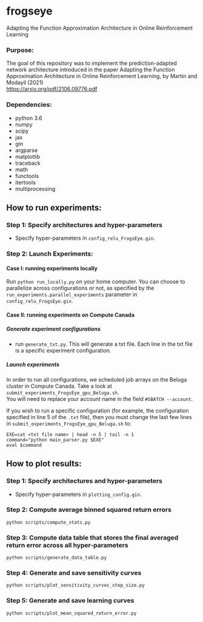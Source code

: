 # frogseye
Adapting the Function Approximation Architecture in Online Reinforcement Learning

### Purpose:
The goal of this repository was to implement the prediction-adapted network architecture introduced in the paper Adapting the Function Approximation Architecture
in Online Reinforcement Learning, by Martin and Modayil (2021)<br /> 
https://arxiv.org/pdf/2106.09776.pdf

### Dependencies:
- python 3.6
- numpy
- scipy<br />
- jax
- gin
- argparse
- matplotlib
- traceback
- math
- functools<br />
- itertools
- multiprocessing

## How to run experiments:
### Step 1: Specify architectures and hyper-parameters<br /> 
- Specify hyper-parameters in `config_relu_FrogsEye.gin`. 

### Step 2: Launch Experiments:
#### Case I: running experiments locally
Run `python run_locally.py` on your home computer. 
You can choose to parallelize across configurations or not,
as specified by the `run_experiments.parallel_experiments` parameter in `config_relu_FrogsEye.gin`.


#### Case II: running experiments on Compute Canada
##### Generate experiment configurations
- run `generate_txt.py`. This will generate a txt file. Each line in the txt file is a specific experiment configuration.

##### Launch experiments
In order to run all configurations, we scheduled job arrays on the Beluga cluster in Compute Canada.
Take a look at `submit_experiments_FrogsEye_gpu_Beluga.sh`.<br />
You will need to replace your account name in the field `#SBATCH --account`.<br />

If you wish to run a specific configuration (for example, the configuration specified in line 5 of the `.txt` file), 
then you must change the last few lines in `submit_experiments_FrogsEye_gpu_Beluga.sh` to:
```shell
EXE=cat <txt file name> | head -n 5 | tail -n 1
command="python main_parser.py $EXE"
eval $command 
```


## How to plot results:
### Step 1: Specify architectures and hyper-parameters<br />
- Specify hyper-parameters in `plotting_config.gin`. 

### Step 2: Compute average binned squared return errors<br /> 
```commandline
python scripts/compute_stats.py
```
### Step 3: Compute data table that stores the final averaged return error across all hyper-parameters
```commandline
python scripts/generate_data_table.py
```

### Step 4: Generate and save sensitivity curves<br />
```commandline
python scripts/plot_sensitivity_curves_step_size.py
```

### Step 5: Generate and save learning curves<br />
```commandline
python scripts/plot_mean_squared_return_error.py
```
